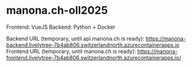 # manona.ch-oll2025

Frontend: VueJS
Backend: Python + Docker

Backend URL (temporary, until api.manona.ch is ready):  https://manona-backend.livelytree-7b4ab806.switzerlandnorth.azurecontainerapps.io
Frontend URL (temporary, until manona.ch is ready):     https://manona-frontend.livelytree-7b4ab806.switzerlandnorth.azurecontainerapps.io/